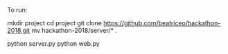 To run:

mkdir project
cd project
git clone https://github.com/beatriceo/hackathon-2018.git
mv hackathon-2018/server/* .

python server.py
python web.py
